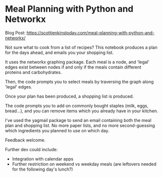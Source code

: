 # Meal Planning with Python and Networkx

Blog Post: https://scottjenkinstoday.com/meal-planning-with-python-and-networkx/

Not sure what to cook from a list of recipes? This notebook produces a plan for the days ahead, and emails you your shopping list.

It uses the networkx graphing package. Each meal is a node, and 'legal' edges exist between nodes if and only if the meals contain different proteins and carbohydrates.

Then, the code prompts you to select meals by traversing the graph along 'legal' edges.

Once your plan has been produced, a shopping list is produced.

The code prompts you to add on commonly bought staples (milk, eggs, bread...), and you can remove items which you already have in your kitchen.

I've used the yagmail package to send an email containing both the meal plan and shopping list. No more paper lists, and no more second-guessing which ingredients you planned to use on which day.

Feedback welcome. 

Further dev could include: 
- Integration with calendar apps
- Further restriction on weekend vs weekday meals (are leftovers needed for the following day's lunch?)
